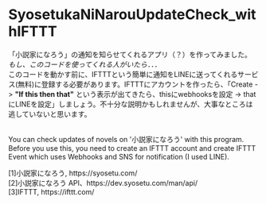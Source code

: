 # SyosetukaNiNarouUpdateCheck_withIFTTT

  「小説家になろう」の通知を知らせてくれるアプリ（？）を作ってみました。<br>
  <i>もし、このコードを使ってくれる人がいたら．．．</i> <br>
   このコードを動かす前に、IFTTTという簡単に通知をLINEに送ってくれるサービス(無料)に登録する必要があります。IFTTTにアカウントを作ったら、「Create -> <b>"If this then that"</b> という表示が出てきたら、thisにwebhooksを設定 -> thatにLINEを設定」しましょう。不十分な説明かもしれませんが、大事なところは逃していないと思います。<br><br>

  You can check updates of novels on '小説家になろう' with this program. Before you use this, you need to create an IFTTT account and create IFTTT Event which uses Webhooks and SNS for notification (I used LINE).<br>

<References>
[1]小説家になろう, https://syosetu.com/<br>
[2]小説家になろう API、https://dev.syosetu.com/man/api/<br>
[3]IFTTT, https://ifttt.com/<br>
